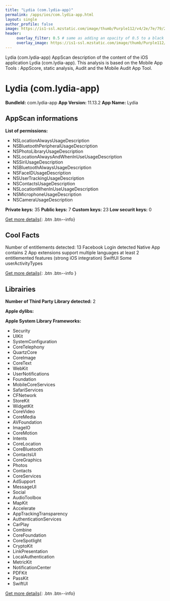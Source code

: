 ```yaml
---
title: "Lydia (com.lydia-app)"
permalink: /apps/ios/com.lydia-app.html
layout: single
author_profile: false
image: https://is1-ssl.mzstatic.com/image/thumb/Purple112/v4/2e/7e/79/2e7e794c-696b-0f17-fdba-fa3ae35b48ad/AppIcon-0-1x_U007emarketing-0-5-0-sRGB-85-220.png/512x512bb.jpg
header: 
     overlay_filter: 0.5 # same as adding an opacity of 0.5 to a black background
     overlay_image: https://is1-ssl.mzstatic.com/image/thumb/Purple112/v4/2e/7e/79/2e7e794c-696b-0f17-fdba-fa3ae35b48ad/AppIcon-0-1x_U007emarketing-0-5-0-sRGB-85-220.png/512x512bb.jpg
---
```

Lydia (com.lydia-app) AppScan description of the content of the iOS application Lydia (com.lydia-app). This analysis is based on the Mobile App Tools : AppScore, static analysis, Audit and the Mobile Audit App Tool.

# Lydia (com.lydia-app)

**BundleId:** com.lydia-app
**App Version:** 11.13.2
**App Name:** Lydia


## AppScan informations 

**List of permissions:** 
- NSLocationAlwaysUsageDescription
- NSBluetoothPeripheralUsageDescription
- NSPhotoLibraryUsageDescription
- NSLocationAlwaysAndWhenInUseUsageDescription
- NSSiriUsageDescription
- NSBluetoothAlwaysUsageDescription
- NSFaceIDUsageDescription
- NSUserTrackingUsageDescription
- NSContactsUsageDescription
- NSLocationWhenInUseUsageDescription
- NSMicrophoneUsageDescription
- NSCameraUsageDescription
  
  
**Private keys:** 35
**Public keys:** 7
**Custom keys:** 23
**Low securit keys:** 0
  
[Get more details](/pricing.html){: .btn .btn--info}

## Cool Facts

Number of entitlements detected: 13
Facebook Login detected
Native App
contains 2 App extensions
support multiple languages
at least 2 entitlemented features (strong iOS integration)
SwiftUI
Some userActivityTypes
  
[Get more details](/pricing.html){: .btn .btn--info }

## Librairies 
**Number of Third Party Library detected:** 2


**Apple dylibs:**


**Apple System Library Frameworks:**
- Security
- UIKit
- SystemConfiguration
- CoreTelephony
- QuartzCore
- CoreImage
- CoreText
- WebKit
- UserNotifications
- Foundation
- MobileCoreServices
- SafariServices
- CFNetwork
- StoreKit
- WidgetKit
- CoreVideo
- CoreMedia
- AVFoundation
- ImageIO
- CoreMotion
- Intents
- CoreLocation
- CoreBluetooth
- ContactsUI
- CoreGraphics
- Photos
- Contacts
- CoreServices
- AdSupport
- MessageUI
- Social
- AudioToolbox
- MapKit
- Accelerate
- AppTrackingTransparency
- AuthenticationServices
- CarPlay
- Combine
- CoreFoundation
- CoreSpotlight
- CryptoKit
- LinkPresentation
- LocalAuthentication
- MetricKit
- NotificationCenter
- PDFKit
- PassKit
- SwiftUI


  
[Get more details](/pricing.html){: .btn .btn--info}

